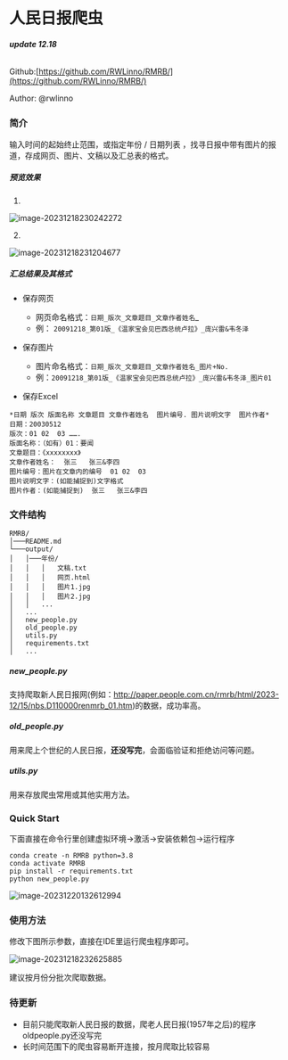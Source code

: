 # 人民日报爬虫

###### ***update 12.18***

Github:[https://github.com/RWLinno/RMRB/](https://github.com/RWLinno/RMRB/)

Author: @rwlinno

### 简介

输入时间的起始终止范围，或指定年份 / 日期列表 ，找寻日报中带有图片的报道，存成网页、图片、文稿以及汇总表的格式。

##### 预览效果

1.

![image-20231218230242272](https://s2.loli.net/2023/12/18/5YIpSs6NJW7mDgE.png)

2.

![image-20231218231204677](https://s2.loli.net/2023/12/18/5JjRCBh4b97vxkN.png)

##### 汇总结果及其格式

- 保存网页
  - 网页命名格式：`日期_版次_文章题目_文章作者姓名`_
  - 例：  `20091218_第01版_《温家宝会见巴西总统卢拉》_庞兴雷&韦冬泽`

- 保存图片
  - 图片命名格式：`日期_版次_文章题目_文章作者姓名_图片+No.`
  - 例：`20091218_第01版_《温家宝会见巴西总统卢拉》_庞兴雷&韦冬泽_图片01`
- 保存Excel

```
*日期 版次 版面名称 文章题目 文章作者姓名  图片编号. 图片说明文字  图片作者*  
日期：20030512
版次：01 02  03 …….
版面名称：（如有）01：要闻
文章题目：《xxxxxxxx》
文章作者姓名：  张三   张三&李四
图片编号：图片在文章内的编号  01 02  03
图片说明文字：(如能捕捉到)文字格式
图片作者：(如能捕捉到)  张三   张三&李四
```



### 文件结构

```
RMRB/
│───README.md
└───output/
│   │───年份/
│   │   │   文稿.txt
│   │   │   网页.html
│   │   │   图片1.jpg
│   │   │   图片2.jpg
│   │   ...
│   ...
│   new_people.py
│   old_people.py
│   utils.py
│   requirements.txt
│   ...
```

##### new_people.py

支持爬取新人民日报网(例如：http://paper.people.com.cn/rmrb/html/2023-12/15/nbs.D110000renmrb_01.htm)的数据，成功率高。

##### old_people.py

用来爬上个世纪的人民日报，**还没写完**，会面临验证和拒绝访问等问题。

##### utils.py

用来存放爬虫常用或其他实用方法。



### Quick Start

下面直接在命令行里创建虚拟环境->激活->安装依赖包->运行程序

```
conda create -n RMRB python=3.8
conda activate RMRB
pip install -r requirements.txt
python new_people.py
```

![image-20231220132612994](https://s2.loli.net/2023/12/20/GW9eKigMBsD25fE.png)



### 使用方法

修改下图所示参数，直接在IDE里运行爬虫程序即可。

![image-20231218232625885](https://s2.loli.net/2023/12/18/mg3HkYS5auhld4p.png)

建议按月份分批次爬取数据。



### 待更新

- 目前只能爬取新人民日报的数据，爬老人民日报(1957年之后)的程序oldpeople.py还没写完
- 长时间范围下的爬虫容易断开连接，按月爬取比较容易

